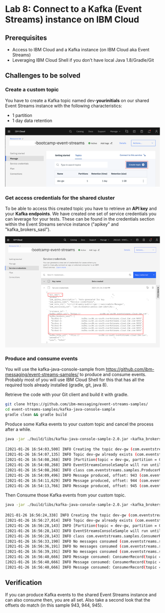 # Lab 8: Connect to a Kafka (Event Streams) instance on IBM Cloud

## Prerequisites

- Access to IBM Cloud and a Kafka instance (on IBM Cloud aka Event Streams)
- Leveraging IBM Cloud Shell if you don't have local Java 1.8/Gradle/Git

## Challenges to be solved

### Create a custom topic

You have to create a Kafka topic named dev-**yourinitials** on our shared Event Streams instance with the following characteristics:

- 1 partition
- 1 day data retention

![image](images/lab-kafka-01.png)

### Get access credentials for the shared cluster

To be able to access this created topic you have to retrieve an **API key** and your **Kafka endpoints**.
We have created one set of service credentials you can leverage for your tests. These can be found in the credentials section within the
Event Streams service instance ("apikey" and "kafka_brokers_sasl").

![image](images/lab-kafka-02.png)

### Produce and consume events

You will use the kafka-java-console-sample from https://github.com/ibm-messaging/event-streams-samples/ to produce and consume events.
Probably most of you will use IBM Cloud Shell for this that has all the required tools already installed (gradle, git, java 8).

Retrieve the code with your Git client and build it with gradle.

```bash
git clone https://github.com/ibm-messaging/event-streams-samples/
cd event-streams-samples/kafka-java-console-sample
gradle clean && gradle build
```

Produce some Kafka events to your custom topic and cancel the process after a while.

```bash
java -jar ./build/libs/kafka-java-console-sample-2.0.jar <kafka_brokers_sasl> <api_key> -producer -topic <dev-yourinitials>

[2021-01-26 16:54:03,500] INFO Creating the topic dev-gw (com.eventstreams.samples.EventStreamsConsoleSample)
[2021-01-26 16:54:07,135] INFO Topic dev-gw already exists (com.eventstreams.samples.EventStreamsConsoleSample)
[2021-01-26 16:54:08,268] INFO [Partition(topic = dev-gw, partition = 0, leader = 0, replicas = [0,4,2], isr = [0,4,2], offlineReplicas = [])] (com.eventstreams.samples.ProducerRunnable)
[2021-01-26 16:54:08,268] INFO EventStreamsConsoleSample will run until interrupted. (com.eventstreams.samples.EventStreamsConsoleSample)
[2021-01-26 16:54:08,268] INFO class com.eventstreams.samples.ProducerRunnable is starting. (com.eventstreams.samples.ProducerRunnable)
[2021-01-26 16:54:09,496] INFO Message produced, offset: 943 (com.eventstreams.samples.ProducerRunnable)
[2021-01-26 16:54:11,629] INFO Message produced, offset: 944 (com.eventstreams.samples.ProducerRunnable)
[2021-01-26 16:54:13,766] INFO Message produced, offset: 945 (com.eventstreams.samples.ProducerRunnable)
```

Then Consume those Kafka events from your custom topic.

```bash
java -jar ./build/libs/kafka-java-console-sample-2.0.jar <kafka_brokers_sasl> <api_key> -consumer -topic <dev-yourinitials>

2021-01-26 16:56:24,338] INFO Creating the topic dev-gw (com.eventstreams.samples.EventStreamsConsoleSample)
[2021-01-26 16:56:27,014] INFO Topic dev-gw already exists (com.eventstreams.samples.EventStreamsConsoleSample)
[2021-01-26 16:56:28,143] INFO [Partition(topic = dev-gw, partition = 0, leader = 0, replicas = [0,4,2], isr = [0,4,2], offlineReplicas = [])] (com.eventstreams.samples.ConsumerRunnable)
[2021-01-26 16:56:28,143] INFO EventStreamsConsoleSample will run until interrupted. (com.eventstreams.samples.EventStreamsConsoleSample)
[2021-01-26 16:56:28,143] INFO class com.eventstreams.samples.ConsumerRunnable is starting. (com.eventstreams.samples.ConsumerRunnable)
[2021-01-26 16:56:33,190] INFO No messages consumed (com.eventstreams.samples.ConsumerRunnable)
[2021-01-26 16:56:36,191] INFO No messages consumed (com.eventstreams.samples.ConsumerRunnable)
[2021-01-26 16:56:39,191] INFO No messages consumed (com.eventstreams.samples.ConsumerRunnable)
[2021-01-26 16:56:40,666] INFO Message consumed: ConsumerRecord(topic = dev-gw, partition = 0, leaderEpoch = 0, offset = 943, CreateTime = 1611680048274, serialized key size = 3, serialized value size = 57, headers = RecordHeaders(headers = [], isReadOnly = false), key = key, value = {"message":"This is a test message #","message number":0}) (com.eventstreams.samples.ConsumerRunnable)
[2021-01-26 16:56:40,666] INFO Message consumed: ConsumerRecord(topic = dev-gw, partition = 0, leaderEpoch = 0, offset = 944, CreateTime = 1611680051497, serialized key size = 3, serialized value size = 57, headers = RecordHeaders(headers = [], isReadOnly = false), key = key, value = {"message":"This is a test message #","message number":1}) (com.eventstreams.samples.ConsumerRunnable)
[2021-01-26 16:56:40,666] INFO Message consumed: ConsumerRecord(topic = dev-gw, partition = 0, leaderEpoch = 0, offset = 945, CreateTime = 1611680053629, serialized key size = 3, serialized value size = 57, headers = RecordHeaders(headers = [], isReadOnly = false), key = key, value = {"message":"This is a test message #","message number":2}) (com.eventstreams.samples.ConsumerRunnable)
```

## Verification

If you can produce Kafka events to the shared Event Streams instance and can also consume then, you are all set. Also take a second look that the offsets do match (in this sample 943, 944, 945).
